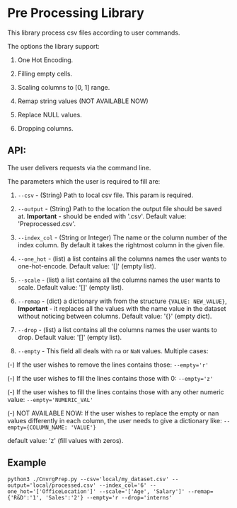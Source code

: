 # Pre Processing Library

This library process csv files according to user commands.

The options the library support:

1) One Hot Encoding.

2) Filling empty cells.

3) Scaling columns to [0, 1] range.

4) Remap string values (NOT AVAILABLE NOW)

5) Replace NULL values.

6) Dropping columns.

## API:
The user delivers requests via the command line. 

The parameters which the user is required to fill are:

1) ```--csv``` - (String) Path to local csv file. This param is required.

2) ```--output``` - (String) Path to the location the output file should be saved at. **Important** - should be ended with '.csv'. Default value: 'Preprocessed.csv'.

3) ```--index_col``` - (String or Integer) The name or the column number of the index column. By default it takes the rightmost column in the given file.

4) ```--one_hot``` - (list) a list contains all the columns names the user wants to one-hot-encode. Default value: '[]' (empty list).

5) ```--scale``` - (list) a list contains all the columns names the user wants to scale. Default value: '[]' (empty list).

6) ```--remap``` - (dict) a dictionary with from the structure ```{VALUE: NEW_VALUE}```, **Important** - it replaces all the values with the name value in the dataset without noticing between columns. Default value: '{}' (empty dict).

7) ```--drop``` - (list) a list contains all the columns names the user wants to drop. Default value: '[]' (empty list).

8) ```--empty``` - This field all deals with ```na``` or ```NaN``` values. 
                Multiple cases: 
                
(-) If the user wishes to remove the lines contains those: ```--empty='r'```

(-) If the user wishes to fill the lines contains those with 0: ```--empty='z'```

(-) If the user wishes to fill the lines contains those with any other numeric value: ```--empty='NUMERIC_VAL'```

(-) NOT AVAILABLE NOW: If the user wishes to replace the empty or nan values differently in each column, the user needs to give a dictionary like: ```--empty={COLUMN_NAME: 'VALUE'}```

default value: 'z' (fill values with zeros).

## Example
```
python3 ./CnvrgPrep.py --csv='local/my_dataset.csv' --output='local/processed.csv' --index_col='6' --one_hot='['OfficeLocation']' --scale='['Age', 'Salary']' --remap={'R&D':'1', 'Sales':'2'} --empty='r --drop='interns'
```


